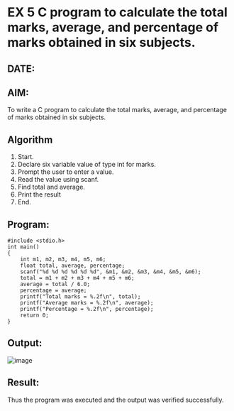 # EX 5 C program to calculate the total marks, average, and percentage of marks obtained in six subjects.
## DATE:
## AIM:
To write a C program to calculate the total marks, average, and percentage of marks obtained in six subjects.

## Algorithm
1. Start. 
2. Declare six variable value of type int for marks. 
3. Prompt the user to enter a value. 
4. Read the value using scanf. 
5. Find total and average. 
6. Print the result 
7. End.    

## Program:
```
#include <stdio.h>
int main()
{
    int m1, m2, m3, m4, m5, m6;
    float total, average, percentage;
    scanf("%d %d %d %d %d %d", &m1, &m2, &m3, &m4, &m5, &m6);
    total = m1 + m2 + m3 + m4 + m5 + m6;
    average = total / 6.0;
    percentage = average;  
    printf("Total marks = %.2f\n", total);
    printf("Average marks = %.2f\n", average);
    printf("Percentage = %.2f\n", percentage);
    return 0;
}

```

## Output:

![image](https://github.com/user-attachments/assets/a5e83f30-3de6-4667-97d0-c49dbb7f8c99)



## Result:
Thus the program was executed and the output was verified successfully.

